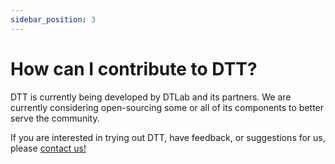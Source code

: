 ```yaml
---
sidebar_position: 3
---
```


# How can I contribute to DTT?

DTT is currently being developed by DTLab and its partners. We are currently considering open-sourcing some or all of its components to better serve the community.

If you are interested in trying out DTT, have feedback, or suggestions for us, please [contact us!](mailto:support@dtlab-labcn.org)
